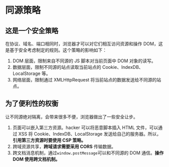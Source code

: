 # 同源策略

## 这是一个安全策略

在协议、域名、端口相同时，浏览器才可以对它们相互访问资源和操作 DOM，这是基于安全考虑制定的规则。这个策略的影响如下：

1. DOM 层面，限制来自不同源的 JS 脚本对当前页面中 DOM 对象的读写。
2. 数据层面，限制不同源的站点读取当前站点的 Cookie、IndexDB、LocalStorage 等。
3. 网络层面，限制通过 XMLHttpRequest 将当前站点的数据发送给不同源的站点。

## 为了便利性的权衡

让不同源绝对隔离，会带来很多不便，浏览器做出了一些安全让步。

1. 页面可以嵌入第三方资源。hacker 可以将恶意脚本插入 HTML 文件，可以通过 XSS 将 Cookie、IndexDB、LocalStorage 发送给自己的服务器。所以，**引用第三方资源时要使用 CSP 策略。**
2. 跨域资源共享，**跨域请求需要采用 CORS** 传输数据。
3. 跨文档消息机制，通过`window.postMessage`可以和不同源的 DOM 通信。**操作 DOM 使用跨文档机制。**

